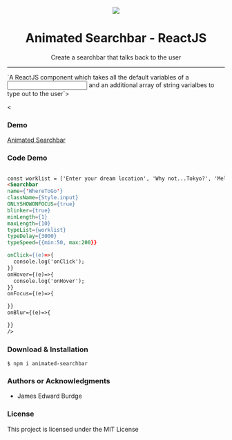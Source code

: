 <p align="center"><img src="AnimatedSearchbar.gif" /></p>

<h1 align="center"> Animated Searchbar - ReactJS </h1>

<p align="center"> Create a searchbar that talks back to the user </p>

<hr/>

<p> `A ReactJS component which takes all the default variables of a <input type='text' name="fname"/> and an additional array of string varialbes to type out to the user`></p>

<

<h3> Demo </h3>

<a href="https://zurdge.github.io/animated-searchbar/"> Animated Searchbar </a>

<h3> Code Demo </h3>

```html

const worklist = ['Enter your dream location', 'Why not...Tokyo?', 'Melbourne?', 'Sydney?'];
<Searchbar
name={'WhereToGo'}
className={Style.input}
ONLYSHOWONFOCUS={true}
blinker={true}
minLength={1}
maxLength={10}
typeList={worklist}
typeDelay={3000}
typeSpeed={{min:50, max:200}}

onClick={(e)=>{
  console.log('onClick');
}}
onHover={(e)=>{
  console.log('onHover');
}}
onFocus={(e)=>{

}}
onBlur={(e)=>{

}}
/>

```

<h3> Download & Installation </h3>

```shell
$ npm i animated-searchbar
```

<h3>Authors or Acknowledgments</h3>
<ul>
  <li>James Edward Burdge</li>
</ul>

<h3>License</h3>

This project is licensed under the MIT License
